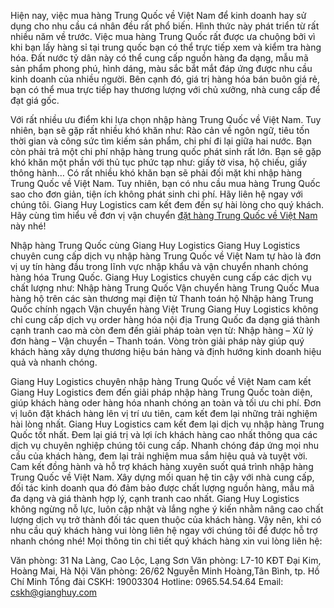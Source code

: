 Hiện nay, việc mua hàng Trung Quốc về Việt Nam để kinh doanh hay sử dụng cho nhu cầu cá nhân đều rất phổ biến. Hình thức này phát triển từ rất nhiều năm về trước. Việc mua hàng Trung Quốc rất được ưa chuộng bởi vì khi bạn lấy hàng sỉ tại trung quốc bạn có thể trực tiếp xem và kiểm tra hàng hóa. 
Đất nước tỷ dân này có thể cung cấp nguồn hàng đa dạng, mẫu mã sản phẩm phong phú, hình dáng, màu sắc bắt mắt đáp ứng được nhu cầu kinh doanh của nhiều người.
Bên cạnh đó, giá trị hàng hóa bán buôn giá rẻ, bạn có thể mua trực tiếp hay thương lượng với chủ xưởng, nhà cung cấp để đạt giá gốc.

Với rất nhiều ưu điểm khi lựa chọn nhập hàng Trung Quốc về Việt Nam. Tuy nhiên, bạn sẽ gặp rất nhiều khó khăn như: Rào cản về ngôn ngữ, tiêu tốn thời gian và công sức tìm kiếm sản phẩm, chi phí đi lại giữa hai nước. Bạn còn phải trả một chi phí nhập hàng trung quốc phát sinh rất lớn. Bạn sẽ gặp khó khăn một phần với thủ tục phức tạp như: giấy tờ visa, hộ chiếu, giấy thông hành…
Có rất nhiều khó khăn bạn sẽ phải đối mặt khi nhập hàng Trung Quốc về Việt Nam. Tuy nhiên, bạn có nhu cầu mua hàng Trung Quốc sao cho đơn giản, tiện ích không phát sinh chi phí. Hãy liên hệ ngay với chúng tôi. Giang Huy Logistics cam kết đem đến sự hài lòng cho quý khách. Hãy cùng tìm hiểu về đơn vị vận chuyển [đặt hàng Trung Quốc về Việt Nam](https://gianghuy.com/nhap-hang-trung-quoc/) này nhé!

Nhập hàng Trung Quốc cùng Giang Huy Logistics
Giang Huy Logistics chuyên cung cấp dịch vụ nhập hàng Trung Quốc về Việt Nam tự hào là đơn vị uy tín hàng đầu trong lĩnh vực nhập khẩu và vận chuyển nhanh chóng hàng hóa Trung Quốc. 
Giang Huy Logistics chuyên cung cấp các dịch vụ chất lượng như:
Nhập hàng Trung Quốc
Vận chuyển hàng Trung Quốc
Mua hàng hộ trên các sàn thương mại điện tử
Thanh toán hộ
Nhập hàng Trung Quốc chính ngạch
Vận chuyển hàng Việt Trung
Giang Huy Logistics không chỉ cung cấp dịch vụ order hàng hóa nội địa Trung Quốc đa dạng giá thành cạnh tranh cao mà còn đem đến giải pháp toàn vẹn từ: Nhập hàng – Xử lý đơn hàng – Vận chuyển – Thanh toán. Vòng tròn giải pháp này giúp quý khách hàng xây dựng thương hiệu bán hàng và định hướng kinh doanh hiệu quả và nhanh chóng.

Giang Huy Logistics chuyên nhập hàng Trung Quốc về Việt Nam cam kết
Giang Huy Logistics đem đến giải pháp nhập hàng Trung Quốc toàn diện, giúp khách hàng oder hàng hóa nhanh chóng an toàn và tối ưu chi phí. Đơn vị luôn đặt khách hàng lên vị trí ưu tiên, cam kết đem lại những trải nghiệm hài lòng nhất.
Giang Huy Logistics cam kết đem lại dịch vụ nhập hàng Trung Quốc tốt nhất. Đem lại giá trị và lợi ích khách hàng cao nhất thông qua các dịch vụ chuyên nghiệp chúng tôi cung cấp.
Nhanh chóng đáp ứng mọi nhu cầu của khách hàng, đem lại trải nghiệm mua sắm hiệu quả và tuyệt vời.
Cam kết đồng hành và hỗ trợ khách hàng xuyên suốt quá trình nhập hàng Trung Quốc về Việt Nam.
Xây dựng mối quan hệ tin cậy với nhà cung cấp, đối tác kinh doanh qua đó đảm bảo được chất lượng nguồn hàng, mẫu mã đa dạng và giá thành hợp lý, cạnh tranh cao nhất.
Giang Huy Logistics không ngừng nỗ lực, luôn cập nhật và lắng nghe ý kiến nhằm nâng cao chất lượng dịch vụ trở thành đối tác quen thuộc của khách hàng. Vậy nên, khi có nhu cầu quý khách hàng vui lòng liên hệ ngay với chúng tôi để được hỗ trợ nhanh chóng nhé!
Mọi thông tin chi tiết quý khách hàng xin vui lòng liên hệ:

Văn phòng: 31 Na Làng, Cao Lộc, Lạng Sơn
Văn phòng: L7-10 KĐT Đại Kim, Hoàng Mai, Hà Nội
Văn phòng: 26/62 Nguyễn Minh Hoàng,Tân Bình, tp. Hồ Chí Minh
Tổng đài CSKH: 19003304
Hotline: 0965.54.54.64
Email: cskh@gianghuy.com

